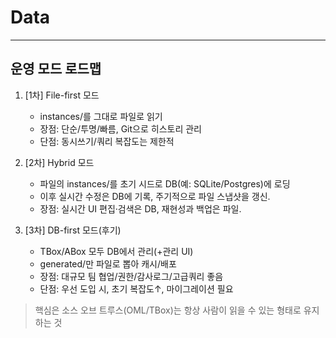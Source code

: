 # Data

---

## 운영 모드 로드맵

1. [1차] File-first 모드
    - instances/를 그대로 파일로 읽기
    - 장점: 단순/투명/빠름, Git으로 히스토리 관리
    - 단점: 동시쓰기/쿼리 복잡도는 제한적

2. [2차] Hybrid 모드
    - 파일의 instances/를 초기 시드로 DB(예: SQLite/Postgres)에 로딩
    - 이후 실시간 수정은 DB에 기록, 주기적으로 파일 스냅샷을 갱신.
    - 장점: 실시간 UI 편집·검색은 DB, 재현성과 백업은 파일.

3. [3차] DB-first 모드(후기)
    - TBox/ABox 모두 DB에서 관리(+관리 UI)
    - generated/만 파일로 뽑아 캐시/배포
    - 장점: 대규모 팀 협업/권한/감사로그/고급쿼리 좋음
    - 단점: 우선 도입 시, 초기 복잡도↑, 마이그레이션 필요

> 핵심은 소스 오브 트루스(OML/TBox)는 항상 사람이 읽을 수 있는 형태로 유지하는 것

